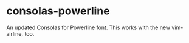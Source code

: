 # consolas-powerline
An updated Consolas for Powerline font. This works with the new vim-airline, too.
